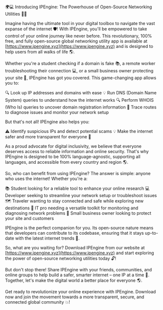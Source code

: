 🌍💻 Introducing IPEngine: The Powerhouse of Open-Source Networking Utilities 📡🚀

Imagine having the ultimate tool in your digital toolbox to navigate the vast expanse of the internet 🛡️! With IPEngine, you'll be empowered to take control of your online journey like never before. This revolutionary, 100% free, and fully open-source global networking utility app is available at [https://www.ipengine.xyz](https://www.ipengine.xyz) and is designed to help users from all walks of life 🌎.

Whether you're a student checking if a domain is fake 📚, a remote worker troubleshooting their connection 💻, or a small business owner protecting your site 🏢, IPEngine has got you covered. This game-changing app allows you to:

🔍 Look up IP addresses and domains with ease
💡 Run DNS (Domain Name System) queries to understand how the internet works
🔍 Perform WHOIS (Who Is) queries to uncover domain registration information
🚀 Trace routes to diagnose issues and monitor your network setup

But that's not all! IPEngine also helps you:

⚠️ Identify suspicious IPs and detect potential scams
💡 Make the internet safer and more transparent for everyone 🌟

As a proud advocate for digital inclusivity, we believe that everyone deserves access to reliable information and online security. That's why IPEngine is designed to be 100% language-agnostic, supporting all languages, and accessible from every country and region 🌎.

So, who can benefit from using IPEngine? The answer is simple: anyone who uses the internet! Whether you're a:

📚 Student looking for a reliable tool to enhance your online research
💻 Developer seeking to streamline your network setup or troubleshoot issues
🗺️ Traveler wanting to stay connected and safe while exploring new destinations
🔧 IT pro needing a versatile toolkit for monitoring and diagnosing network problems
🏢 Small business owner looking to protect your site and customers

IPEngine is the perfect companion for you. Its open-source nature means that developers can contribute to its codebase, ensuring that it stays up-to-date with the latest internet trends 🚀.

So, what are you waiting for? Download IPEngine from our website at [https://www.ipengine.xyz](https://www.ipengine.xyz) and start exploring the power of open-source networking utilities today 🔓!

But don't stop there! Share IPEngine with your friends, communities, and online groups to help build a safer, smarter internet – one IP at a time 🌟. Together, let's make the digital world a better place for everyone 🌎.

Get ready to revolutionize your online experience with IPEngine. Download now and join the movement towards a more transparent, secure, and connected global community 💥!